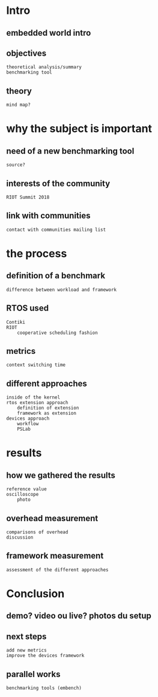 # Intro

## embedded world intro

## objectives

    theoretical analysis/summary
    benchmarking tool

## theory

    mind map?

# why the subject is important

## need of a new benchmarking tool

    source?

## interests of the community

    RIOT Summit 2018

## link with communities

    contact with communities mailing list

# the process

## definition of a benchmark

    difference between workload and framework

## RTOS used

    Contiki
    RIOT
        cooperative scheduling fashion

## metrics

    context switching time

## different approaches

    inside of the kernel
    rtos extension approach
        definition of extension
        framework as extension
    devices approach
        workflow
        PSLab

# results

## how we gathered the results

    reference value
    oscilloscope
        photo

## overhead measurement

    comparisons of overhead
    discussion
## framework measurement

    assessment of the different approaches

# Conclusion

## demo? video ou live? photos du setup

## next steps

    add new metrics
    improve the devices framework

## parallel works

    benchmarking tools (embench)
